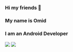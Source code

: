 ### Hi my friends 👋

### My name is Omid

### I am an Android Developer

<!--
**ozakeri/ozakeri** is a ✨ _special_ ✨ repository because its `README.md` (this file) appears on your GitHub profile.

Here are some ideas to get you started:

- 🔭 I’m currently working on ...
- 🌱 I’m currently learning ...
- 👯 I’m looking to collaborate on ...
- 🤔 I’m looking for help with ...
- 💬 Ask me about ...
- 📫 How to reach me: ...
- 😄 Pronouns: ...
- ⚡ Fun fact: ...
-->
<a href="https://github.com/ozakeri">
<img align="center" src="https://github-readme-stats.vercel.app/api?username=ozakeri&show_icons=true&count_private=true&include_all_commits=true" /></a>
<a href="https://github.com/ozakeri">
<img align="center" src="https://github-readme-stats.vercel.app/api/top-langs/?username=ozakeri" />
</a>
